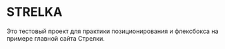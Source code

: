 # STRELKA

Это тестовый проект для практики позиционирования и флексбокса на примере главной сайта Стрелки.

